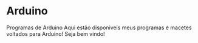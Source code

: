 # Arduino
Programas de Arduino
Aqui estão disponiveis meus programas e macetes voltados para Arduino!
Seja bem vindo!
